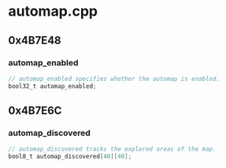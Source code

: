 # automap.cpp

## 0x4B7E48

### automap_enabled

```c
// automap_enabled specifies whether the automap is enabled.
bool32_t automap_enabled;
```

## 0x4B7E6C

### automap_discovered

```c
// automap_discovered tracks the explored areas of the map.
bool8_t automap_discovered[40][40];
```
